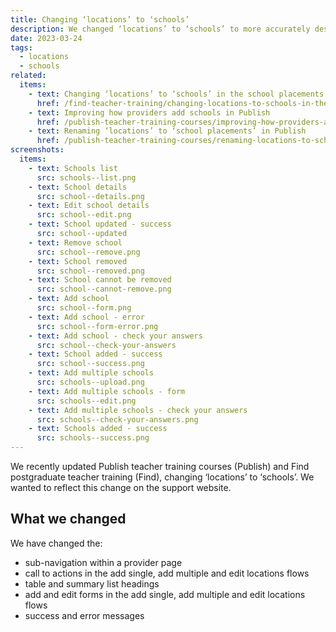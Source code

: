 ```yaml
---
title: Changing ‘locations’ to ‘schools’
description: We changed ‘locations’ to ‘schools’ to more accurately describe what the locations are
date: 2023-03-24
tags:
  - locations
  - schools
related:
  items:
    - text: Changing ‘locations’ to ‘schools’ in the school placements section in Find
      href: /find-teacher-training/changing-locations-to-schools-in-the-school-placements-section/
    - text: Improving how providers add schools in Publish
      href: /publish-teacher-training-courses/improving-how-providers-add-schools/
    - text: Renaming ‘locations’ to ‘school placements’ in Publish
      href: /publish-teacher-training-courses/renaming-locations-to-school-placements/
screenshots:
  items:
    - text: Schools list
      src: schools--list.png
    - text: School details
      src: school--details.png
    - text: Edit school details
      src: school--edit.png
    - text: School updated - success
      src: school--updated
    - text: Remove school
      src: school--remove.png
    - text: School removed
      src: school--removed.png
    - text: School cannot be removed
      src: school--cannot-remove.png
    - text: Add school
      src: school--form.png
    - text: Add school - error
      src: school--form-error.png
    - text: Add school - check your answers
      src: school--check-your-answers
    - text: School added - success
      src: school--success.png
    - text: Add multiple schools
      src: schools--upload.png
    - text: Add multiple schools - form
      src: schools--edit.png
    - text: Add multiple schools - check your answers
      src: schools--check-your-answers.png
    - text: Schools added - success
      src: schools--success.png
---
```


We recently updated Publish teacher training courses (Publish) and Find postgraduate teacher training (Find), changing ‘locations’ to ‘schools’. We wanted to reflect this change on the support website.

## What we changed

We have changed the:

- sub-navigation within a provider page
- call to actions in the add single, add multiple and edit locations flows
- table and summary list headings
- add and edit forms in the add single, add multiple and edit locations flows
- success and error messages
